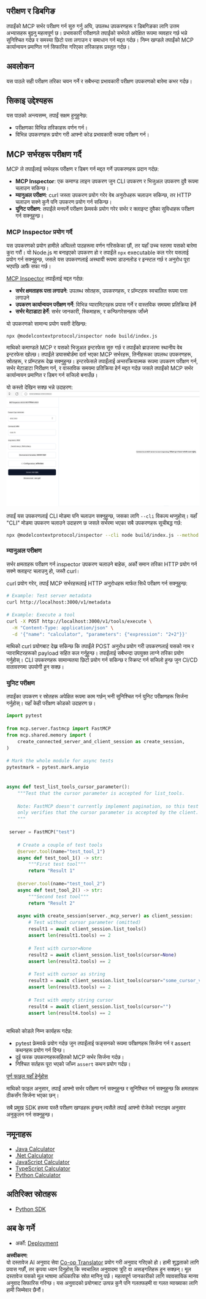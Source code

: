 <!--
CO_OP_TRANSLATOR_METADATA:
{
  "original_hash": "e25bc265a51244a7a2d93b3761543a1f",
  "translation_date": "2025-06-13T02:07:00+00:00",
  "source_file": "03-GettingStarted/08-testing/README.md",
  "language_code": "ne"
}
-->
## परीक्षण र डिबगिङ

तपाईंको MCP सर्भर परीक्षण गर्न सुरु गर्नु अघि, उपलब्ध उपकरणहरू र डिबगिङका लागि उत्तम अभ्यासहरू बुझ्नु महत्वपूर्ण छ। प्रभावकारी परीक्षणले तपाईंको सर्भरले अपेक्षित रूपमा व्यवहार गर्छ भन्ने सुनिश्चित गर्दछ र समस्या छिटो पत्ता लगाउन र समाधान गर्न मद्दत गर्दछ। निम्न खण्डले तपाईंको MCP कार्यान्वयन प्रमाणित गर्न सिफारिस गरिएका तरिकाहरू प्रस्तुत गर्दछ।

## अवलोकन

यस पाठले सही परीक्षण तरिका चयन गर्ने र सबैभन्दा प्रभावकारी परीक्षण उपकरणको बारेमा कभर गर्दछ।

## सिकाइ उद्देश्यहरू

यस पाठको अन्त्यसम्म, तपाईं सक्षम हुनुहुनेछ:

- परीक्षणका विभिन्न तरिकाहरू वर्णन गर्न।
- विभिन्न उपकरणहरू प्रयोग गरी आफ्नो कोड प्रभावकारी रूपमा परीक्षण गर्न।

## MCP सर्भरहरू परीक्षण गर्दै

MCP ले तपाईंलाई सर्भरहरू परीक्षण र डिबग गर्न मद्दत गर्ने उपकरणहरू प्रदान गर्दछ:

- **MCP Inspector**: एक कमाण्ड लाइन उपकरण जुन CLI उपकरण र भिजुअल उपकरण दुवै रूपमा चलाउन सकिन्छ।
- **म्यानुअल परीक्षण**: curl जस्ता उपकरण प्रयोग गरेर वेब अनुरोधहरू चलाउन सकिन्छ, तर HTTP चलाउन सक्ने कुनै पनि उपकरण प्रयोग गर्न सकिन्छ।
- **युनिट परीक्षण**: तपाईंले मनपर्ने परीक्षण फ्रेमवर्क प्रयोग गरेर सर्भर र क्लाइन्ट दुवैका सुविधाहरू परीक्षण गर्न सक्नुहुन्छ।

### MCP Inspector प्रयोग गर्दै

यस उपकरणको प्रयोग हामीले अघिल्लो पाठहरूमा वर्णन गरिसकेका छौं, तर यहाँ उच्च स्तरमा यसको बारेमा कुरा गरौं। यो Node.js मा बनाइएको उपकरण हो र तपाईंले `npx` executable कल गरेर यसलाई प्रयोग गर्न सक्नुहुन्छ, जसले यस उपकरणलाई अस्थायी रूपमा डाउनलोड र इन्स्टल गर्छ र अनुरोध पूरा भएपछि आफैं सफा गर्छ।

[MCP Inspector](https://github.com/modelcontextprotocol/inspector) तपाईंलाई मद्दत गर्दछ:

- **सर्भर क्षमताहरू पत्ता लगाउने**: उपलब्ध स्रोतहरू, उपकरणहरू, र प्रॉम्प्टहरू स्वचालित रूपमा पत्ता लगाउने
- **उपकरण कार्यान्वयन परीक्षण गर्ने**: विभिन्न प्यारामिटरहरू प्रयास गर्ने र वास्तविक समयमा प्रतिक्रिया हेर्ने
- **सर्भर मेटाडाटा हेर्ने**: सर्भर जानकारी, स्किमाहरू, र कन्फिगरेसनहरू जाँच्ने

यो उपकरणको सामान्य प्रयोग यसरी देखिन्छ:

```bash
npx @modelcontextprotocol/inspector node build/index.js
```

माथिको कमाण्डले MCP र यसको भिजुअल इन्टरफेस सुरु गर्छ र तपाईंको ब्राउजरमा स्थानीय वेब इन्टरफेस खोल्छ। तपाईंले ड्यासबोर्डमा दर्ता भएका MCP सर्भरहरू, तिनीहरूका उपलब्ध उपकरणहरू, स्रोतहरू, र प्रॉम्प्टहरू देख्न सक्नुहुन्छ। इन्टरफेसले तपाईंलाई अन्तरक्रियात्मक रूपमा उपकरण परीक्षण गर्न, सर्भर मेटाडाटा निरीक्षण गर्न, र वास्तविक समयमा प्रतिक्रिया हेर्न मद्दत गर्दछ जसले तपाईंको MCP सर्भर कार्यान्वयन प्रमाणित र डिबग गर्न सजिलो बनाउँछ।

यो कस्तो देखिन सक्छ भन्ने उदाहरण: ![Inspector](../../../../translated_images/connect.141db0b2bd05f096fb1dd91273771fd8b2469d6507656c3b0c9df4b3c5473929.ne.png)

तपाईं यस उपकरणलाई CLI मोडमा पनि चलाउन सक्नुहुन्छ, जसका लागि `--cli` विकल्प थप्नुहोस्। यहाँ "CLI" मोडमा उपकरण चलाउने उदाहरण छ जसले सर्भरमा भएका सबै उपकरणहरू सूचीबद्ध गर्छ:

```sh
npx @modelcontextprotocol/inspector --cli node build/index.js --method tools/list
```

### म्यानुअल परीक्षण

सर्भर क्षमताहरू परीक्षण गर्न inspector उपकरण चलाउने बाहेक, अर्को समान तरिका HTTP प्रयोग गर्न सक्ने क्लाइन्ट चलाउनु हो, जस्तै curl।

curl प्रयोग गरेर, तपाईं MCP सर्भरहरूलाई HTTP अनुरोधहरू मार्फत सिधै परीक्षण गर्न सक्नुहुन्छ:

```bash
# Example: Test server metadata
curl http://localhost:3000/v1/metadata

# Example: Execute a tool
curl -X POST http://localhost:3000/v1/tools/execute \
  -H "Content-Type: application/json" \
  -d '{"name": "calculator", "parameters": {"expression": "2+2"}}'
```

माथिको curl प्रयोगबाट देख्न सकिन्छ कि तपाईंले POST अनुरोध प्रयोग गरी उपकरणलाई यसको नाम र प्यारामिटरहरूको payload सहित कल गर्नुहुन्छ। तपाईंलाई सबैभन्दा उपयुक्त लाग्ने तरिका प्रयोग गर्नुहोस्। CLI उपकरणहरू सामान्यतया छिटो प्रयोग गर्न सकिन्छ र स्क्रिप्ट गर्न सजिलो हुन्छ जुन CI/CD वातावरणमा उपयोगी हुन सक्छ।

### युनिट परीक्षण

तपाईंका उपकरण र स्रोतहरू अपेक्षित रूपमा काम गर्छन् भनी सुनिश्चित गर्न युनिट परीक्षणहरू सिर्जना गर्नुहोस्। यहाँ केही परीक्षण कोडको उदाहरण छ।

```python
import pytest

from mcp.server.fastmcp import FastMCP
from mcp.shared.memory import (
    create_connected_server_and_client_session as create_session,
)

# Mark the whole module for async tests
pytestmark = pytest.mark.anyio


async def test_list_tools_cursor_parameter():
    """Test that the cursor parameter is accepted for list_tools.

    Note: FastMCP doesn't currently implement pagination, so this test
    only verifies that the cursor parameter is accepted by the client.
    """

 server = FastMCP("test")

    # Create a couple of test tools
    @server.tool(name="test_tool_1")
    async def test_tool_1() -> str:
        """First test tool"""
        return "Result 1"

    @server.tool(name="test_tool_2")
    async def test_tool_2() -> str:
        """Second test tool"""
        return "Result 2"

    async with create_session(server._mcp_server) as client_session:
        # Test without cursor parameter (omitted)
        result1 = await client_session.list_tools()
        assert len(result1.tools) == 2

        # Test with cursor=None
        result2 = await client_session.list_tools(cursor=None)
        assert len(result2.tools) == 2

        # Test with cursor as string
        result3 = await client_session.list_tools(cursor="some_cursor_value")
        assert len(result3.tools) == 2

        # Test with empty string cursor
        result4 = await client_session.list_tools(cursor="")
        assert len(result4.tools) == 2
    
```

माथिको कोडले निम्न कार्यहरू गर्दछ:

- pytest फ्रेमवर्क प्रयोग गर्दछ जुन तपाईंलाई फङ्सनको रूपमा परीक्षणहरू सिर्जना गर्न र assert कथनहरू प्रयोग गर्न दिन्छ।
- दुई फरक उपकरणहरूसहितको MCP सर्भर सिर्जना गर्दछ।
- निश्चित सर्तहरू पूरा भएको जाँच्न `assert` कथन प्रयोग गर्दछ।

[पूर्ण फाइल यहाँ हेर्नुहोस्](https://github.com/modelcontextprotocol/python-sdk/blob/main/tests/client/test_list_methods_cursor.py)

माथिको फाइल अनुसार, तपाईं आफ्नो सर्भर परीक्षण गर्न सक्नुहुन्छ र सुनिश्चित गर्न सक्नुहुन्छ कि क्षमताहरू ठीकसँग सिर्जना भएका छन्।

सबै प्रमुख SDK हरूमा यस्तै परीक्षण खण्डहरू हुन्छन् त्यसैले तपाईं आफ्नो रोजेको रनटाइम अनुसार अनुकूलन गर्न सक्नुहुन्छ।

## नमूनाहरू

- [Java Calculator](../samples/java/calculator/README.md)
- [.Net Calculator](../../../../03-GettingStarted/samples/csharp)
- [JavaScript Calculator](../samples/javascript/README.md)
- [TypeScript Calculator](../samples/typescript/README.md)
- [Python Calculator](../../../../03-GettingStarted/samples/python)

## अतिरिक्त स्रोतहरू

- [Python SDK](https://github.com/modelcontextprotocol/python-sdk)

## अब के गर्ने

- अर्को: [Deployment](/03-GettingStarted/09-deployment/README.md)

**अस्वीकरण**:  
यो दस्तावेज AI अनुवाद सेवा [Co-op Translator](https://github.com/Azure/co-op-translator) प्रयोग गरी अनुवाद गरिएको हो। हामी शुद्धताको लागि प्रयास गर्छौं, तर कृपया ध्यान दिनुहोस् कि स्वचालित अनुवादमा त्रुटि वा असङ्गतिहरू हुन सक्छन्। मूल दस्तावेज यसको मूल भाषामा अधिकारिक स्रोत मानिनु पर्छ। महत्वपूर्ण जानकारीको लागि व्यावसायिक मानव अनुवाद सिफारिस गरिन्छ। यस अनुवादको प्रयोगबाट उत्पन्न कुनै पनि गलतफहमी वा गलत व्याख्याका लागि हामी जिम्मेवार छैनौं।